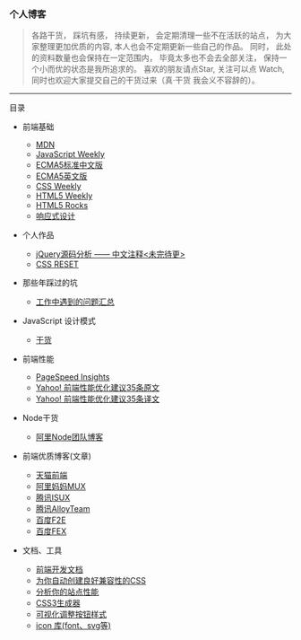 ### 个人博客

> 各路干货， 踩坑有感， 持续更新， 会定期清理一些不在活跃的站点， 为大家整理更加优质的内容, 本人也会不定期更新一些自己的作品。
> 同时， 此处的资料数量也会保持在一定范围内， 毕竟太多也不会去全部关注， 保持一个小而优的状态是我所追求的。
> 喜欢的朋友请点Star, 关注可以点 Watch, 同时也欢迎大家提交自己的干货过来（真·干货 我会义不容辞的）。


------

目录
    
  + 前端基础
    + [MDN](https://developer.mozilla.org/zh-CN/)
    + [JavaScript Weekly](http://javascriptweekly.com/)
    + [ECMA5标准中文版](http://lzw.me/pages/ecmascript/#2071)
    + [ECMA5英文版](http://www.ecma-international.org/ecma-262/5.1/)
    + [CSS Weekly](http://css-weekly.com/)
    + [HTML5 Weekly](http://html5weekly.com/)
    + [HTML5 Rocks](http://www.html5rocks.com/zh/)
    + [响应式设计](http://alistapart.com/article/responsive-web-design)
    
  + 个人作品
    + [jQuery源码分析 —— 中文注释<未完待更>](https://github.com/inJs/blog/tree/master/jquery_annotate_chinese)
    + [CSS RESET](https://github.com/inJs/blog/tree/master/css_reset)
    
  + 那些年踩过的坑
    + [工作中遇到的问题汇总](https://github.com/inJs/blog/tree/master/bugs)

  + JavaScript 设计模式
    + [干货](http://www.kancloud.cn/kancloud/learn-js-design-patterns/56461) 

  + 前端性能
    + [PageSpeed Insights](https://developers.google.com/speed/docs/insights/rules)
    + [Yahoo! 前端性能优化建议35条原文](https://developer.yahoo.com/performance/rules.html)
    + [Yahoo! 前端性能优化建议35条译文](https://github.com/creeperyang/blog/issues/1)

  + Node干货
    + [阿里Node团队博客](http://alinode.aliyun.com/blog)
  
  + 前端优质博客(文章)
    + [天猫前端](http://tmallfe.github.io/)  
    + [阿里妈妈MUX](http://mux.alimama.com/posts?spm=0.0.0.0.SZePQn)
    + [腾讯ISUX](https://isux.tencent.com/category/fd)
    + [腾讯AlloyTeam](http://www.alloyteam.com/)
    + [百度F2E](http://efe.baidu.com/) 
    + [百度FEX](http://fex.baidu.com/)
    
  + 文档、工具
    + [前端开发文档](http://devdocs.io/)
    + [为你自动创建良好兼容性的CSS](http://css3pie.com/)
    + [分析你的站点性能](https://developers.google.com/speed/pagespeed/)
    + [CSS3生成器](http://css3generator.com/)
    + [可视化调整按钮样式](https://css-tricks.com/examples/ButtonMaker/)
    + [icon 库(font、svg等)](https://icomoon.io/)
